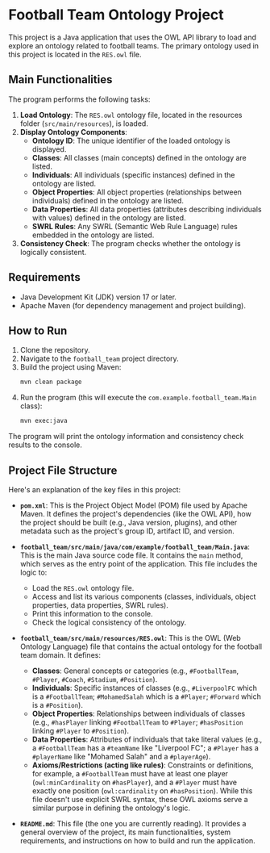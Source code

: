 # Football Team Ontology Project

This project is a Java application that uses the OWL API library to load and explore an ontology related to football teams. The primary ontology used in this project is located in the `RES.owl` file.

## Main Functionalities

The program performs the following tasks:

1.  **Load Ontology**: The `RES.owl` ontology file, located in the resources folder (`src/main/resources`), is loaded.
2.  **Display Ontology Components**:
    *   **Ontology ID**: The unique identifier of the loaded ontology is displayed.
    *   **Classes**: All classes (main concepts) defined in the ontology are listed.
    *   **Individuals**: All individuals (specific instances) defined in the ontology are listed.
    *   **Object Properties**: All object properties (relationships between individuals) defined in the ontology are listed.
    *   **Data Properties**: All data properties (attributes describing individuals with values) defined in the ontology are listed.
    *   **SWRL Rules**: Any SWRL (Semantic Web Rule Language) rules embedded in the ontology are listed.
3.  **Consistency Check**: The program checks whether the ontology is logically consistent.

## Requirements

*   Java Development Kit (JDK) version 17 or later.
*   Apache Maven (for dependency management and project building).

## How to Run

1.  Clone the repository.
2.  Navigate to the `football_team` project directory.
3.  Build the project using Maven:
    ```bash
    mvn clean package
    ```
4.  Run the program (this will execute the `com.example.football_team.Main` class):
    ```bash
    mvn exec:java
    ```

The program will print the ontology information and consistency check results to the console.

## Project File Structure

Here's an explanation of the key files in this project:

*   **`pom.xml`**: This is the Project Object Model (POM) file used by Apache Maven. It defines the project's dependencies (like the OWL API), how the project should be built (e.g., Java version, plugins), and other metadata such as the project's group ID, artifact ID, and version.

*   **`football_team/src/main/java/com/example/football_team/Main.java`**: This is the main Java source code file. It contains the `main` method, which serves as the entry point of the application. This file includes the logic to:
    *   Load the `RES.owl` ontology file.
    *   Access and list its various components (classes, individuals, object properties, data properties, SWRL rules).
    *   Print this information to the console.
    *   Check the logical consistency of the ontology.

*   **`football_team/src/main/resources/RES.owl`**: This is the OWL (Web Ontology Language) file that contains the actual ontology for the football team domain. It defines:
    *   **Classes**: General concepts or categories (e.g., `#FootballTeam`, `#Player`, `#Coach`, `#Stadium`, `#Position`).
    *   **Individuals**: Specific instances of classes (e.g., `#LiverpoolFC` which is a `#FootballTeam`; `#MohamedSalah` which is a `#Player`; `#Forward` which is a `#Position`).
    *   **Object Properties**: Relationships between individuals of classes (e.g., `#hasPlayer` linking `#FootballTeam` to `#Player`; `#hasPosition` linking `#Player` to `#Position`).
    *   **Data Properties**: Attributes of individuals that take literal values (e.g., a `#FootballTeam` has a `#teamName` like "Liverpool FC"; a `#Player` has a `#playerName` like "Mohamed Salah" and a `#playerAge`).
    *   **Axioms/Restrictions (acting like rules)**: Constraints or definitions, for example, a `#FootballTeam` must have at least one player (`owl:minCardinality` on `#hasPlayer`), and a `#Player` must have exactly one position (`owl:cardinality` on `#hasPosition`). While this file doesn't use explicit SWRL syntax, these OWL axioms serve a similar purpose in defining the ontology's logic.

*   **`README.md`**: This file (the one you are currently reading). It provides a general overview of the project, its main functionalities, system requirements, and instructions on how to build and run the application.
